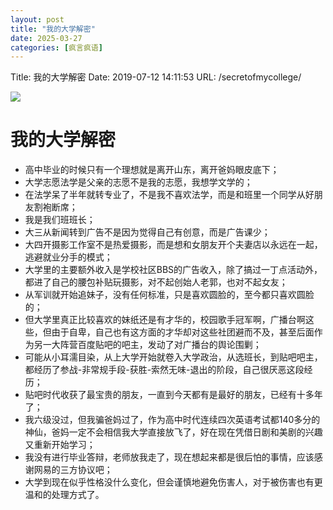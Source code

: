```yaml
---
layout: post
title: "我的大学解密"
date: 2025-03-27
categories: [疯言疯语]
---
```


Title: 我的大学解密
Date: 2019-07-12 14:11:53
URL: /secretofmycollege/

![](http://img.weimao.me/2020-05-21-045014.jpg)
# 我的大学解密
- 高中毕业的时候只有一个理想就是离开山东，离开爸妈眼皮底下；
- 大学志愿法学是父亲的志愿不是我的志愿，我想学文学的；
- 在法学呆了半年就转专业了，不是我不喜欢法学，而是和班里一个同学从好朋友割袍断席；
- 我是我们班班长；
- 大三从新闻转到广告不是因为觉得自己有创意，而是广告课少；
- 大四开摄影工作室不是热爱摄影，而是想和女朋友开个夫妻店以永远在一起，逃避就业分手的模式；
- 大学里的主要额外收入是学校社区BBS的广告收入，除了搞过一丁点活动外，都进了自己的腰包补贴玩摄影，对不起创始人老郭，也对不起女友；
- 从军训就开始追妹子，没有任何标准，只是喜欢圆脸的，至今都只喜欢圆脸的；
- 但大学里真正比较喜欢的妹纸还是有才华的，校园歌手冠军啊，广播台啊这些，但由于自卑，自己也有这方面的才华却对这些社团避而不及，甚至后面作为另一大阵营百度贴吧的吧主，发动了对广播台的舆论围剿；
- 可能从小耳濡目染，从上大学开始就卷入大学政治，从选班长，到贴吧吧主，都经历了参战-非常规手段-获胜-索然无味-退出的阶段，自己很厌恶这段经历；
- 贴吧时代收获了最宝贵的朋友，一直到今天都有是最好的朋友，已经有十多年了；
- 我六级没过，但我骗爸妈过了，作为高中时代连续四次英语考试都140多分的神仙，爸妈一定不会相信我大学直接放飞了，好在现在凭借日剧和美剧的兴趣又重新开始学习；
- 我没有进行毕业答辩，老师放我走了，现在想起来都是很后怕的事情，应该感谢网易的三方协议吧；
- 大学到现在似乎性格没什么变化，但会谨慎地避免伤害人，对于被伤害也有更温和的处理方式了。